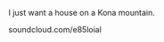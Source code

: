 I just want a house on a Kona mountain.



soundcloud.com/e85loial
<!---
KonaGoals/KonaGoals is a ✨ special ✨ repository because its `README.md` (this file) appears on your GitHub profile.
You can click the Preview link to take a look at your changes.
--->
